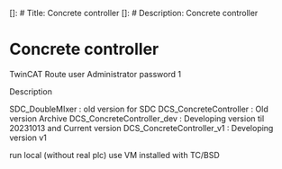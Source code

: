 []: # Title: Concrete controller
[]: # Description: Concrete controller

# Concrete controller

TwinCAT Route
user Administrator
password 1

Description

SDC_DoubleMIxer : old version for SDC
DCS_ConcreteController : Old version Archive
DCS_ConcreteController_dev : Developing version til 20231013 and Current version
DCS_ConcreteController_v1 : Developing version v1

run local (without real plc)
use VM installed with TC/BSD
